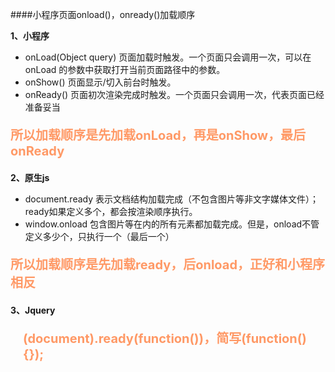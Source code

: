 ####小程序页面onload()，onready()加载顺序

 **1、小程序** 
 
* onLoad(Object query) 页面加载时触发。一个页面只会调用一次，可以在 onLoad
的参数中获取打开当前页面路径中的参数。
* onShow() 页面显示/切入前台时触发。
* onReady() 页面初次渲染完成时触发。一个页面只会调用一次，代表页面已经准备妥当

<p style="font-size:20px;font-weight:bold;color:#f96">所以加载顺序是先加载onLoad，再是onShow，最后onReady</p>
 
**2、原生js** 
 
* document.ready 表示文档结构加载完成（不包含图片等非文字媒体文件）；ready如果定义多个，都会按渲染顺序执行。
* window.onload 包含图片等在内的所有元素都加载完成。但是，onload不管定义多少个，只执行一个（最后一个）

<p style="font-size:20px;font-weight:bold;color:#f96">所以加载顺序是先加载ready，后onload，正好和小程序相反</p>

**3、Jquery** 
<p style="font-size:20px;margin-left:20px;font-weight:bold;color:#f96">(document).ready(function())，简写(function(){});</p>
